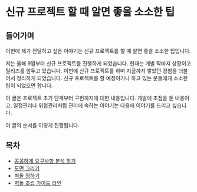 # 신규 프로젝트 할 때 알면 좋을 소소한 팁

## 들어가며
이번에 제가 전달하고 싶은 이야기는 신규 프로젝트를 할 때 알면 좋을 소소한 팁입니다.

저는 올해 9월부터 신규 프로젝트를 진행하게 되었습니다. 현재는 개발 막바지 상황이고 릴리즈를 앞두고 있습니다. 이번에 신규 프로젝트를 하며 지금까지 쌓았던 경험을 더불어서 정리하게 되었습니다. 신규 프로젝트를 할 예정이거나 하고 있는 분들에게 소소한 팁이 되었으면 합니다.

이 글은 프로젝트 초기 단계부터 구현까지에 대한 내용입니다. 개발에 초점을 둔 내용이고, 일정관리나 위험관리처럼 관리에 속하는 이야기는 다음에 이야기를 드리고 싶습니다.

이 글의 순서를 이렇게 진행됩니다.

## 목차
- [꼼꼼하게 요구사항 분석 하기](#꼼꼼하게-요구사항-분석-하기)
- [도면 그리기](#도면-그리기)
- [벽돌 정하기](#벽돌-정하기)
- [벽돌 조립 가이드 라인](#벽돌-조립-가이드-라인)
